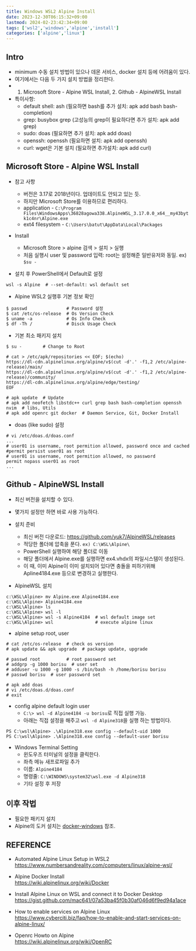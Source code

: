 ```yaml
---
title: Windows WSL2 Alpine Install
date: 2023-12-30T06:15:32+09:00
lastmod: 2024-02-23:42:34+09:00
tags: ['wsl2','windows','alpine','install']
categories: ['alpine','linux']
---  
```


## Intro

* minimum 수동 설치 방법이 있으나 데몬 서비스, docker 설치 등에 어려움이 있다.
* 여기에서는 다음 두 가지 설치 방법을 정리한다.
* 1. Microsoft Store - Alpine WSL Install, 2. Github - AlpineWSL Install
* 특이사항:
  - default shell: ash (필요하면 bash를 추가 설치: apk add bash bash-completion)
  - grep: busybox grep (고성능의 grep이 필요하다면 추가 설치: apk add grep)
  - sudo: doas (필요하면 추가 설치: apk add doas)
  - openssh: openssh (필요하면 설치: apk add openssh)
  - curl: wget은 기본 설치 (필요하면 추가설치: apk add curl)
  

## Microsoft Store  - Alpine WSL Install

* 참고 사항
    - 버전은 3.17로 2018년이다. 업데이트도 안되고 있는 듯.
    - 하지만 Microsoft Store를 이용하므로 편리하다.
    - application - `C:\Program Files\WindowsApps\36828agowa338.AlpineWSL_3.17.0.0_x64__my43bytk1c4nr\Alpine.exe`
    - ext4 filesystem - `C:\Users\batut\AppData\Local\Packages`

* Install
    - Microsoft Store > alpine 검색 > 설치 > 실행
    - 처음 실행시 user 및 password 입력: root는 설정해준 일반유저와 동일. ex) `$su -`

* 설치 후 PowerShell에서 Default로 설정

```console
wsl -s Alpine  # --set-default: wsl default set
```

* Alpine WSL2 실행후 기본 정보 확인

```console
$ passwd               # Password 설정
$ cat /etc/os-release  # Os Version Check
$ uname -a             # Os Info Check
$ df -Th /             # Disck Usage Check
```

* 기본 최소 패키지 설치

```console
$ su -        # Change to Root

# cat > /etc/apk/repositories << EOF; $(echo)
https://dl-cdn.alpinelinux.org/alpine/v$(cut -d'.' -f1,2 /etc/alpine-release)/main/
https://dl-cdn.alpinelinux.org/alpine/v$(cut -d'.' -f1,2 /etc/alpine-release)/community/
https://dl-cdn.alpinelinux.org/alpine/edge/testing/
EOF

# apk update  # Update
# apk add neofetch libstdc++ curl grep bash bash-completion openssh nvim  # libs, Utils
# apk add openrc git docker  # Daemon Service, Git, Docker Install
```

* doas (like sudo) 설정

```console
# vi /etc/doas.d/doas.conf
...
# user01 is username, root permition allowed, password once and cached
#permit persist user01 as root 
# user01 is username, root permition allowed, no password
permit nopass user01 as root  
...
```
## Github - AlpineWSL Install
* 최신 버전을 설치할 수 있다.
* 몇가지 설정만 하면 바로 사용 가능하다.

* 설치 준비
    - 최신 버전 다운로드: <https://github.com/yuk7/AlpineWSL/releases>
    - 적당한 폴더에 압축을 푼다. `ex) C:\WSL\Alpine\`
    - PowerShell 실행하여 해당 폴더로 이동
    - 해당 폴더에서 Alpine.exe를 실행하면 ex4.vhdx의 파일시스템이 생성된다.
    - 이 때, 이미 Alpine이 이미 설치되어 있다면 충돌을 피하기위해 Apline4184.exe 등으로 변경하고 실행한다.

* AlpineWSL 설치

```
c:\WSL\Alpine> mv Alpine.exe Alpine4184.exe
c:\WSL\Alpine> Alpine4184.exe
c:\WSL\Alpine> ls
c:\WSL\Alpine> wsl -l
c:\WSL\Alpine> wsl -s Alpine4184  # wsl default image set
c:\WSL\Alpine> wsl                # execute alpine linux
```

* alpine setup root, user

```
# cat /etc/os-release  # check os version
# apk update && apk upgrade  # package update, upgrade

# passwd root          # root password set
# addgrp -g 1000 borisu  # user set
# adduser -u 1000 -g 1000 -s /bin/bash -h /home/borisu borisu
# passwd borisu  # user password set

# apk add doas
# vi /etc/doas.d/doas.conf
# exit
```

* config alpine default login user
	- `C:\> wsl -d Alpine4184 -u borisu`로 직접 실행 가능.
	- 아래는 직접 설정을 해주고 `wsl -d Alpine318`을 실행 하는 방법이다.

```
PS C:\wsl\Alpine> .\Alpine318.exe config --default-uid 1000
PS C:\wsl\Alpine> .\Alpine318.exe config --default-user borisu
```

* Windows Terminal Setting
    - 윈도우즈 터미널의 설정을 클릭한다.
    - 좌측 메뉴 새프로파일 추가
    - 이름: `Alpine4184`
    - 명령줄: `C:\WINDOWS\system32\wsl.exe -d Alpine318`
    - 기타 설정 후 저장

## 이후 작법
* 필요한 패키지 설치
* Alpine의 도커 설치는 [docker-windows](docker-windows) 참조.

## REFERENCE

* Automated Alpine Linux Setup in WSL2   
<https://www.numbersandreality.com/computers/linux/alpine-wsl/>

* Alpine Docker Install   
<https://wiki.alpinelinux.org/wiki/Docker>

* Install Alpine Linux on WSL and connect it to Docker Desktop
<https://gist.github.com/mac641/07a53ba45f0b30af046d6f9ed94a1ace>
 
* How to enable services on Alpine Linux   
<https://www.cyberciti.biz/faq/how-to-enable-and-start-services-on-alpine-linux/>

* Openrc Howto on Alpine   
<https://wiki.alpinelinux.org/wiki/OpenRC>
